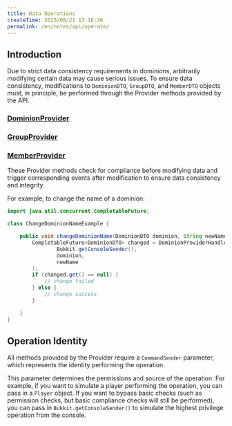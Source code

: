 ```yaml
---
title: Data Operations
createTime: 2025/08/21 13:16:26
permalink: /en/notes/api/operate/
---
```


## Introduction

Due to strict data consistency requirements in dominions, arbitrarily modifying certain data may cause serious issues.
To ensure data consistency, modifications to `DominionDTO`, `GroupDTO`, and `MemberDTO` objects
must, in principle, be performed through the Provider methods provided by the API.

### [DominionProvider](https://lunadeermc.github.io/DominionAPI/cn/lunadeer/dominion/providers/DominionProvider.html)

### [GroupProvider](https://lunadeermc.github.io/DominionAPI/cn/lunadeer/dominion/providers/GroupProvider.html)

### [MemberProvider](https://lunadeermc.github.io/DominionAPI/cn/lunadeer/dominion/providers/MemberProvider.html)

These Provider methods check for compliance before modifying data and trigger corresponding events after modification to
ensure data consistency and integrity.

For example, to change the name of a dominion:

```java
import java.util.concurrent.CompletableFuture;

class ChangeDominionNameExample {

    public void changeDominionName(DominionDTO dominion, String newName) {
        CompletableFuture<DominionDTO> changed = DominionProviderHandler.getInstance().renameDominion(
                Bukkit.getConsoleSender(),
                dominion,
                newName
        );
        if (changed.get() == null) {
            // change failed
        } else {
            // change success
        }

    }
}
```

## Operation Identity

All methods provided by the Provider require a `CommandSender` parameter, which represents the identity performing the
operation.

This parameter determines the permissions and source of the operation. For example, if you want to simulate a player
performing the operation, you can pass in a `Player` object.
If you want to bypass basic checks (such as permission checks, but basic compliance checks will still be performed), you
can pass in `Bukkit.getConsoleSender()` to simulate the highest privilege operation from the console.

